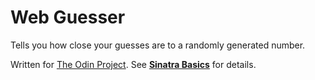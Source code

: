 # Web Guesser

Tells you how close your guesses are to a randomly generated number.

Written for [The Odin Project](http://www.theodinproject.com/). See **[Sinatra Basics](http://www.theodinproject.com/ruby-on-rails/sinatra-basics)** for details.
